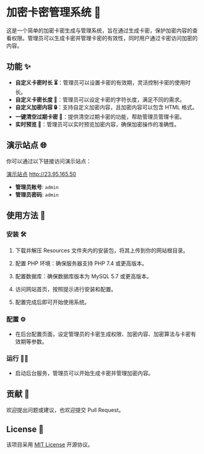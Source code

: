 # 加密卡密管理系统 🔐

这是一个简单的加密卡密生成与管理系统，旨在通过生成卡密，保护加密内容的查看权限。管理员可以生成卡密并管理卡密的有效性，同时用户通过卡密访问加密的内容。

## 功能 ✨

- **自定义卡密时长 ⏳**：管理员可以设置卡密的有效期，灵活控制卡密的使用时长。
- **自定义卡密长度 🔢**：管理员可以设定卡密的字符长度，满足不同的需求。
- **自定义加密内容 🔒**：支持自定义加密内容，且加密内容可以包含 HTML 格式。
- **一键清空过期卡密 🧹**：提供清空过期卡密的功能，帮助管理员管理卡密。
- **实时预览 👀**：管理员可以实时预览加密内容，确保加密操作的准确性。

## 演示站点 🌐

你可以通过以下链接访问演示站点：

[演示站点](http://23.95.165.50) http://23.95.165.50

- **管理员账号**: `admin`
- **管理员密码**: `admin`

## 使用方法 🚀

### 安装 🛠️

1. 下载并解压 Resources 文件夹内的安装包，将其上传到你的网站根目录。

2. 配置 PHP 环境：确保服务器支持 PHP 7.4 或更高版本。

3. 配置数据库：确保数据库版本为 MySQL 5.7 或更高版本。

4. 访问网站首页，按照提示进行安装和配置。

5. 配置完成后即可开始使用系统。

### 配置 ⚙️

- 在后台配置页面，设定管理员的卡密生成权限、加密内容、加密算法与卡密有效期等参数。

### 运行 🏃‍♂️

- 启动后台服务，管理员可以开始生成卡密并管理加密内容。

## 贡献 🤝

欢迎提出问题或建议，也欢迎提交 Pull Request。

## License 📜

该项目采用 [MIT License](LICENSE) 开源协议。
